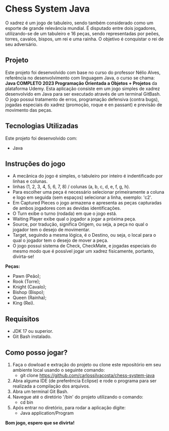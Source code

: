 

# Chess System Java

O xadrez é um jogo de tabuleiro, sendo também considerado como um esporte de grande relevância mundial. É disputado entre dois jogadores, utilizando-se de um tabuleiro e 16 peças, sendo representadas por peões, torres, cavalos, bispos, um rei e uma rainha. O objetivo é conquistar o rei de seu adversário.

## Projeto

Este projeto foi desenvolvido com base no curso do professor Nélio Alves, referência no desenvolvimento com linguagem Java, o curso se chama: **Java COMPLETO 2023 Programação Orientada a Objetos + Projetos** da plataforma Udemy. Esta aplicação consiste em um jogo simples de xadrez desenvolvido em Java para ser executado através de um terminal GitBash. O jogo possui tratamento de erros, programação defensiva (contra bugs), jogadas especiais do xadrez (promoção, roque e en passant) e previsão de movimento das peças.

## Tecnologias Utilizadas

Este projeto foi desenvolvido com: 
- Java

## Instruções do jogo

- A mecânica do jogo é simples, o tabuleiro por inteiro é indentificado por linhas e colunas.
- linhas (1, 2, 3, 4, 5, 6, 7, 8) / colunas (a, b, c, d, e, f, g, h).
- Para escolher uma peça é necessário selecionar primeiramente a coluna e logo em seguida (sem espaços) selecionar a linha, exemplo: 'c2'.
- Em Captured Pieces o jogo armazena e apresenta as peças capturadas de ambos jogadores com as devidas identificações.
- O Turn exibe o turno (rodada) em que o jogo está.
- Waiting Player exibe qual o jogador a jogar a próxima peça.
- Source, por tradução, significa Origem, ou seja, a peça no qual o jogador tem o desejo de movimentar.
- Target, seguindo a mesma lógica, é o Destino, ou seja, o local para o qual o jogador tem o desejo de mover a peça.
- O jogo possui sistema de Check, CheckMate, e jogadas especiais do mesmo modo que é possível jogar um xadrez fisicamente, portanto, divirta-se!

**Peças:** 
- Pawn (Peão);
- Rook (Torre);
- Knight (Cavalo);
- Bishop (Bispo);
- Queen (Rainha);
- King (Rei).

## Requisitos

- JDK 17 ou superior.
- Git Bash instalado.

## Como posso jogar?

1. Faça o dowload e extração do projeto ou clone este repositório em seu ambiente local usando o seguinte comando:
   - git clone https://github.com/carlossilvacosta/chess-system-java
2. Abra alguma IDE (de preferência Eclipse) e rode o programa para ser realizada a compilação dos arquivos.
3. Abra um terminal Git Bash.
4. Navegue até o diretório '/bin' do projeto utilizando o comando:
   - cd bin
5. Após entrar no diretório, para rodar a aplicação digite:
   - Java application/Program

**Bom jogo, espero que se divirta!**
